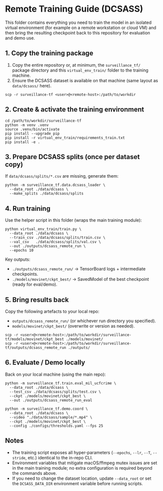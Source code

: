 # Remote Training Guide (DCSASS)

This folder contains everything you need to train the model in an isolated virtual environment (for example on a remote workstation or cloud VM) and then bring the resulting checkpoint back to this repository for evaluation and demo use.

## 1. Copy the training package
1. Copy the entire repository or, at minimum, the `surveillance_tf/` package directory and this `virtual_env_train/` folder to the training machine.
2. Ensure the DCSASS dataset is available on that machine (same layout as `data/dcsass/` here).

```
scp -r surveillance-tf <user>@<remote-host>:/path/to/workdir
```

## 2. Create & activate the training environment
```
cd /path/to/workdir/surveillance-tf
python -m venv .venv
source .venv/bin/activate
pip install --upgrade pip
pip install -r virtual_env_train/requirements_train.txt
pip install -e .
```

## 3. Prepare DCSASS splits (once per dataset copy)
If `data/dcsass/splits/*.csv` are missing, generate them:
```
python -m surveillance_tf.data.dcsass_loader \
  --data_root ./data/dcsass \
  --make_splits ./data/dcsass/splits
```

## 4. Run training
Use the helper script in this folder (wraps the main training module):
```
python virtual_env_train/train.py \
  --data_root ./data/dcsass \
  --train_csv ./data/dcsass/splits/train.csv \
  --val_csv   ./data/dcsass/splits/val.csv \
  --out ./outputs/dcsass_remote_run \
  --epochs 10
```

Key outputs:
- `./outputs/dcsass_remote_run/` → TensorBoard logs + intermediate checkpoints.
- `./models/movinet/ckpt_best/` → SavedModel of the best checkpoint (ready for eval/demo).

## 5. Bring results back
Copy the following artefacts to your local repo:
- `outputs/dcsass_remote_run/` (or whichever run directory you specified).
- `models/movinet/ckpt_best/` (overwrite or version as needed).

```
scp -r <user>@<remote-host>:/path/to/workdir/surveillance-tf/models/movinet/ckpt_best ./models/movinet/
scp -r <user>@<remote-host>:/path/to/workdir/surveillance-tf/outputs/dcsass_remote_run ./outputs/
```

## 6. Evaluate / Demo locally
Back on your local machine (using the main repo):
```
python -m surveillance_tf.train.eval_mil_ucfcrime \
  --data_root ./data/dcsass \
  --test_csv ./data/dcsass/splits/test.csv \
  --ckpt ./models/movinet/ckpt_best \
  --out ./outputs/dcsass_remote_run_eval

python -m surveillance_tf.demo.coord \
  --data_root ./data/dcsass \
  --video "./data/dcsass/sample/*.mp4" \
  --ckpt ./models/movinet/ckpt_best \
  --config ./configs/thresholds.yaml --fps 25
```

## Notes
- The training script exposes all hyper-parameters (`--epochs`, `--lr`, `--T`, `--stride`, etc.) identical to the in-repo CLI.
- Environment variables that mitigate macOS/ffmpeg mutex issues are set in the main training module; no extra configuration is required beyond the commands above.
- If you need to change the dataset location, update `--data_root` or set the `DCSASS_DATA_DIR` environment variable before running scripts.
